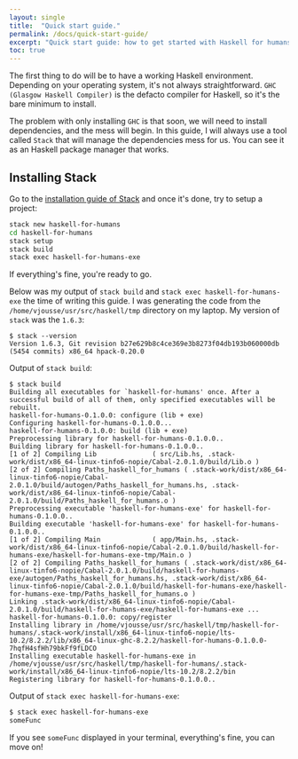 ```yaml
---
layout: single
title:  "Quick start guide."
permalink: /docs/quick-start-guide/
excerpt: "Quick start guide: how to get started with Haskell for humans."
toc: true
---
```


The first thing to do will be to have a working Haskell environment. Depending on your operating system, it's not always straightforward. `GHC (Glasgow Haskell Compiler)` is the defacto compiler for Haskell, so it's the bare minimum to install.

The problem with only installing `GHC` is that soon, we will need to install dependencies, and the mess will begin. In this guide, I will always use a tool called `Stack` that will manage the dependencies mess for us. You can see it as an Haskell package manager that works.

## Installing Stack

Go to the [installation guide of Stack](https://docs.haskellstack.org/en/stable/README/) and once it's done, try to setup a project:

```bash
stack new haskell-for-humans
cd haskell-for-humans
stack setup
stack build
stack exec haskell-for-humans-exe
```

If everything's fine, you're ready to go.

Below was my output of `stack build` and `stack exec haskell-for-humans-exe` the time of writing this guide. I was generating the code from the `/home/vjousse/usr/src/haskell/tmp` directory on my laptop. My version of `stack` was the `1.6.3`:

```
$ stack --version
Version 1.6.3, Git revision b27e629b8c4ce369e3b8273f04db193b060000db (5454 commits) x86_64 hpack-0.20.0
```
Output of `stack build`:

```
$ stack build
Building all executables for `haskell-for-humans' once. After a successful build of all of them, only specified executables will be rebuilt.
haskell-for-humans-0.1.0.0: configure (lib + exe)
Configuring haskell-for-humans-0.1.0.0...
haskell-for-humans-0.1.0.0: build (lib + exe)
Preprocessing library for haskell-for-humans-0.1.0.0..
Building library for haskell-for-humans-0.1.0.0..
[1 of 2] Compiling Lib              ( src/Lib.hs, .stack-work/dist/x86_64-linux-tinfo6-nopie/Cabal-2.0.1.0/build/Lib.o )
[2 of 2] Compiling Paths_haskell_for_humans ( .stack-work/dist/x86_64-linux-tinfo6-nopie/Cabal-2.0.1.0/build/autogen/Paths_haskell_for_humans.hs, .stack-work/dist/x86_64-linux-tinfo6-nopie/Cabal-2.0.1.0/build/Paths_haskell_for_humans.o )
Preprocessing executable 'haskell-for-humans-exe' for haskell-for-humans-0.1.0.0..
Building executable 'haskell-for-humans-exe' for haskell-for-humans-0.1.0.0..
[1 of 2] Compiling Main             ( app/Main.hs, .stack-work/dist/x86_64-linux-tinfo6-nopie/Cabal-2.0.1.0/build/haskell-for-humans-exe/haskell-for-humans-exe-tmp/Main.o )
[2 of 2] Compiling Paths_haskell_for_humans ( .stack-work/dist/x86_64-linux-tinfo6-nopie/Cabal-2.0.1.0/build/haskell-for-humans-exe/autogen/Paths_haskell_for_humans.hs, .stack-work/dist/x86_64-linux-tinfo6-nopie/Cabal-2.0.1.0/build/haskell-for-humans-exe/haskell-for-humans-exe-tmp/Paths_haskell_for_humans.o )
Linking .stack-work/dist/x86_64-linux-tinfo6-nopie/Cabal-2.0.1.0/build/haskell-for-humans-exe/haskell-for-humans-exe ...
haskell-for-humans-0.1.0.0: copy/register
Installing library in /home/vjousse/usr/src/haskell/tmp/haskell-for-humans/.stack-work/install/x86_64-linux-tinfo6-nopie/lts-10.2/8.2.2/lib/x86_64-linux-ghc-8.2.2/haskell-for-humans-0.1.0.0-7hqfH4sfHh79bkFf9fLDCO
Installing executable haskell-for-humans-exe in /home/vjousse/usr/src/haskell/tmp/haskell-for-humans/.stack-work/install/x86_64-linux-tinfo6-nopie/lts-10.2/8.2.2/bin
Registering library for haskell-for-humans-0.1.0.0..
```

Output of `stack exec haskell-for-humans-exe`:

```bash
$ stack exec haskell-for-humans-exe
someFunc
```

If you see `someFunc` displayed in your terminal, everything's fine, you can move on!
